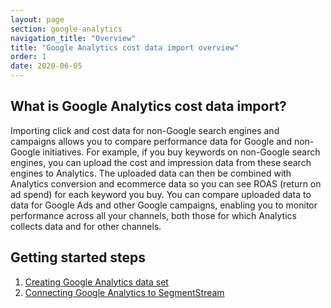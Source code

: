 ```yaml
---
layout: page
section: google-analytics
navigation_title: "Overview"
title: "Google Analytics cost data import overview"
order: 1
date: 2020-06-05
---
```


## What is Google Analytics cost data import?

Importing click and cost data for non-Google search engines and campaigns allows you to compare performance data for Google and non-Google initiatives. For example, if you buy keywords on non-Google search engines, you can upload the cost and impression data from these search engines to Analytics. The uploaded data can then be combined with Analytics conversion and ecommerce data so you can see ROAS (return on ad spend) for each keyword you buy. You can compare uploaded data to data for Google Ads and other Google campaigns, enabling you to monitor performance across all your channels, both those for which Analytics collects data and for other channels.

## Getting started steps

1. [Creating Google Analytics data set](creating-google-analytics-data-set)
2. [Connecting Google Analytics to SegmentStream](connecting-google-analytics)
